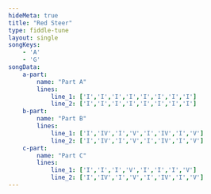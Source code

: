 ```yaml
---
hideMeta: true
title: "Red Steer"
type: fiddle-tune
layout: single
songKeys:
    - 'A'
    - 'G'
songData:
    a-part:
        name: "Part A"
        lines:
            line_1: ['I','I','I','I','I','I','I','I']
            line_2: ['I','I','I','I','I','I','I','I']
    b-part:
        name: "Part B"
        lines:
            line_1: ['I','IV','I','V','I','IV','I','V']
            line_2: ['I','IV','I','V','I','IV','I','V']
    c-part:
        name: "Part C"
        lines:
            line_1: ['I','I','I','V','I','I','I','V']
            line_2: ['I','IV','I','V','I','IV','I','V']
---
```

